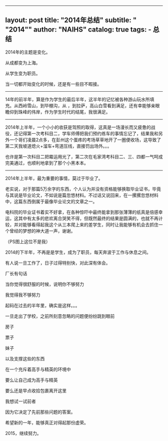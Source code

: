 
---
layout:     post
title:      "2014年总结"
subtitle:   " \"2014\""
author:     "NAIHS"
catalog: true
tags:
    - 总结
---

2014年的主题是变化。

从成都变为上海。

从学生变为职员。

当一切都开始变化的时候，还是有一些目不暇接。

------

14年的前半年，算是作为学生的最后半年，这半年的记忆被各种游山玩水所填充。从西岭雪山，到毕棚沟，从   ，到拉萨，高山白雪看到满足，还有幸能够亲眼瞻仰到珠峰的伟岸，作为学生时代的结尾，我很满足。




--------

2014年上半年，一个小小的收获是驾照的取得，这真是一场漫长而又疲惫的战役，还记得第一次考科目二，学车师傅把我们预约练车的事情忘记了，结果我和另外一个哥们凌晨2点多，在彭州这个蛋疼的考场草草地开了一圈便收场，这导致了第二天我坡道熄火+溜车+弯道压线，直接罚出场外。。。

也许是第一次科目二把霉运用光了，第二次在毛家湾考科目二、三、四都一气呵成完美通过，也顺利地拿到了那个小黑本本。




-----

2014年上半年，最为重要的事情，莫过于毕业了。

老实说，对于那篇5万余字的东西，个人认为并没有资格能够换取毕业证书，毕竟与其说是毕业论文，不如说是篇忽悠材料。不过话又说回来，在一摞摞忽悠材料中，这篇东西倒属于最像毕业论文的文章之一。

电科院的毕业证书着实不好拿，在各种惊吓中最终能拿到那张薄薄的纸真是倍感幸运，这其中有太多的悲欢离合哭笑不得，但既然最终的结果是圆满的，也就不再计较，并对能够看得起我这个从三本爬上来的差学生，同时让我能够有机会去抓住一个曾经的梦想的神大道一声，谢谢。

（PS图上这位不是我）

2014的下半年，不再是是学生，成为了职员，每天奔波于工作与休息之间。

有人说一旦工作了，日子过得特别快，对此深有体会。

厂长有句话

当你觉得很舒服的时候，说明你不够努力

我觉得我不够努力

起码在过去的半年里，确实是这样。。。

一旦走出了学校，之前所刻意忽略的问题便纷纷跳到眼前

房子

票子

妹子

以及支撑这些的东西

在一个充斥着高手与精英的环境中

要么让自己成为高手与精英

要么还是早点收拾包裹离开这里

我想试一试前者

因为它决定了先前那些问题的答案。

希望新的一年，能够真正对得起那份虚荣。



2015，继续努力。